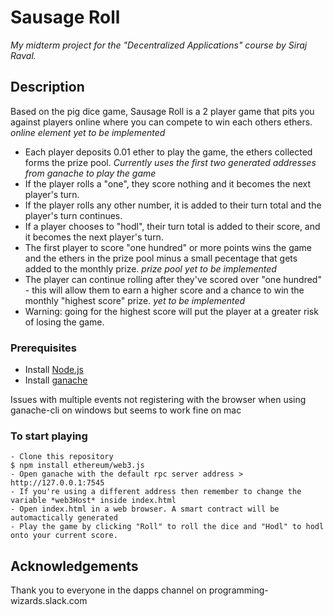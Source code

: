 # Sausage Roll
_My midterm project for the "Decentralized Applications" course by Siraj Raval._

## Description

Based on the pig dice game, Sausage Roll is a 2 player game that pits you against players online where you can compete to win each others ethers. *online element yet to be implemented*

* Each player deposits 0.01 ether to play the game, the ethers collected forms the prize pool. *Currently uses the first two generated addresses from ganache to play the game*
* If the player rolls a "one", they score nothing and it becomes the next player's turn.
* If the player rolls any other number, it is added to their turn total and the player's turn continues.
* If a player chooses to "hodl", their turn total is added to their score, and it becomes the next player's turn.
* The first player to score "one hundred" or more points wins the game and the ethers in the prize pool minus a small pecentage that gets added to the monthly prize. *prize pool yet to be implemented*
* The player can continue rolling after they've scored over "one hundred" - this will allow them to earn a higher score and a chance to win the monthly "highest score" prize. *yet to be implemented*
* Warning: going for the highest score will put the player at a greater risk of losing the game.

### Prerequisites

- Install [Node.js](https://nodejs.org/en/download/)
- Install [ganache](http://truffleframework.com/ganache/)

Issues with multiple events not registering with the browser when using ganache-cli on windows but seems to work fine on mac

### To start playing
```
- Clone this repository
$ npm install ethereum/web3.js
- Open ganache with the default rpc server address > http://127.0.0.1:7545
- If you're using a different address then remember to change the variable *web3Host* inside index.html
- Open index.html in a web browser. A smart contract will be automactically generated
- Play the game by clicking "Roll" to roll the dice and "Hodl" to hodl onto your current score.
```

## Acknowledgements

Thank you to everyone in the dapps channel on programming-wizards.slack.com
